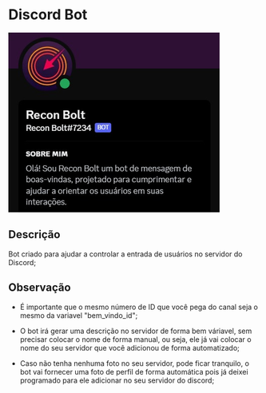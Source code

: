 # Discord Bot

![ReconBolt](Recon%20Bolt.jpeg)

## Descrição

Bot criado para ajudar a controlar a entrada de usuários no servidor do Discord;

## Observação

- É importante que o mesmo número de ID que você pega do canal seja o mesmo da variavel "bem_vindo_id";

- O bot irá gerar uma descrição no servidor de forma bem váriavel, sem precisar colocar o nome de forma manual, ou seja, ele já vai colocar o nome do seu servidor que você adicionou de forma automatizado;

- Caso não tenha nenhuma foto no seu servidor, pode ficar tranquilo, o bot vai fornecer uma foto de perfil de forma automática pois já deixei programado para ele adicionar no seu servidor do discord;